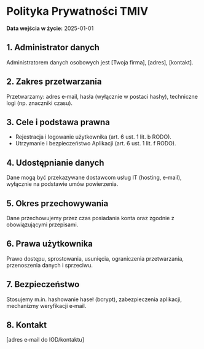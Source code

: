 # Polityka Prywatności TMIV

**Data wejścia w życie:** 2025-01-01

## 1. Administrator danych
Administratorem danych osobowych jest [Twoja firma], [adres], [kontakt].

## 2. Zakres przetwarzania
Przetwarzamy: adres e‑mail, hasła (wyłącznie w postaci hashy), techniczne logi (np. znaczniki czasu).

## 3. Cele i podstawa prawna
- Rejestracja i logowanie użytkownika (art. 6 ust. 1 lit. b RODO).
- Utrzymanie i bezpieczeństwo Aplikacji (art. 6 ust. 1 lit. f RODO).

## 4. Udostępnianie danych
Dane mogą być przekazywane dostawcom usług IT (hosting, e‑mail), wyłącznie na podstawie umów powierzenia.

## 5. Okres przechowywania
Dane przechowujemy przez czas posiadania konta oraz zgodnie z obowiązującymi przepisami.

## 6. Prawa użytkownika
Prawo dostępu, sprostowania, usunięcia, ograniczenia przetwarzania, przenoszenia danych i sprzeciwu.

## 7. Bezpieczeństwo
Stosujemy m.in. hashowanie haseł (bcrypt), zabezpieczenia aplikacji, mechanizmy weryfikacji e‑mail.

## 8. Kontakt
[adres e‑mail do IOD/kontaktu]
